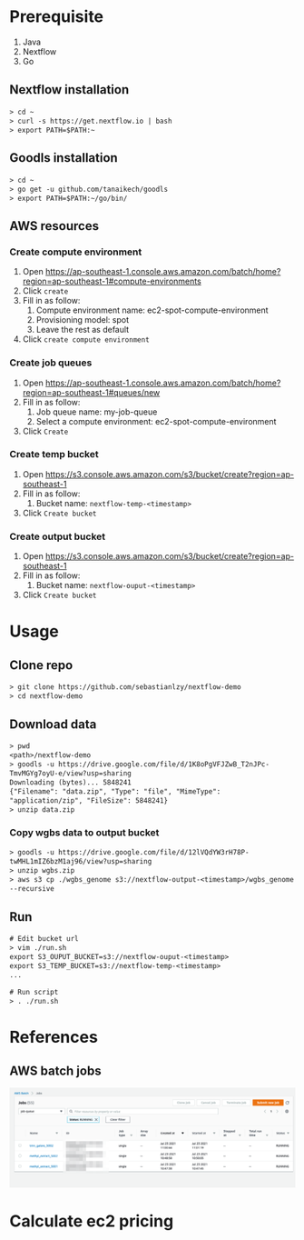 # Prerequisite

1. Java 
2. Nextflow
3. Go

## Nextflow installation

```
> cd ~
> curl -s https://get.nextflow.io | bash
> export PATH=$PATH:~
```

## Goodls installation

```
> cd ~
> go get -u github.com/tanaikech/goodls
> export PATH=$PATH:~/go/bin/
```

## AWS resources
### Create compute environment
1. Open https://ap-southeast-1.console.aws.amazon.com/batch/home?region=ap-southeast-1#compute-environments
2. Click `create` 
3. Fill in as follow:
    1. Compute environment name: ec2-spot-compute-environment
    2. Provisioning model: spot
    3. Leave the rest as default
4. Click `create compute environment`

### Create job queues
1. Open https://ap-southeast-1.console.aws.amazon.com/batch/home?region=ap-southeast-1#queues/new
2. Fill in as follow:
    1. Job queue name: my-job-queue
    2. Select a compute environment: ec2-spot-compute-environment
3. Click `Create`

### Create temp bucket

1. Open https://s3.console.aws.amazon.com/s3/bucket/create?region=ap-southeast-1
2. Fill in as follow:
    1. Bucket name: `nextflow-temp-<timestamp>`
3. Click `Create bucket`

### Create output bucket

1. Open https://s3.console.aws.amazon.com/s3/bucket/create?region=ap-southeast-1
2. Fill in as follow:
    1. Bucket name: `nextflow-ouput-<timestamp>`
3. Click `Create bucket`

# Usage
## Clone repo
```
> git clone https://github.com/sebastianlzy/nextflow-demo
> cd nextflow-demo
```

## Download data
```
> pwd
<path>/nextflow-demo
> goodls -u https://drive.google.com/file/d/1K8oPgVFJZwB_T2nJPc-TmvMGYg7oyU-e/view?usp=sharing
Downloading (bytes)... 5848241
{"Filename": "data.zip", "Type": "file", "MimeType": "application/zip", "FileSize": 5848241}
> unzip data.zip
```

### Copy wgbs data to output bucket
```
> goodls -u https://drive.google.com/file/d/12lVQdYW3rH78P-twMHL1mIZ6bzM1aj96/view?usp=sharing
> unzip wgbs.zip
> aws s3 cp ./wgbs_genome s3://nextflow-output-<timestamp>/wgbs_genome --recursive
```

## Run

```
# Edit bucket url
> vim ./run.sh
export S3_OUPUT_BUCKET=s3://nextflow-ouput-<timestamp>
export S3_TEMP_BUCKET=s3://nextflow-temp-<timestamp>
...
```

```
# Run script
> . ./run.sh
```

# References

## AWS batch jobs
![aws-batch](./readme/aws-batch-jobs.png)

# Calculate ec2 pricing

